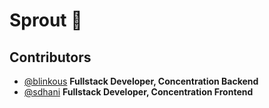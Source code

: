 # Sprout :seedling:


## Contributors
- [@blinkous](https://github.com/blinkous) **Fullstack Developer, Concentration Backend**
- [@sdhani](https://github.com/sdhani) **Fullstack Developer, Concentration Frontend**
